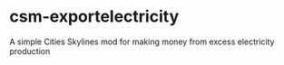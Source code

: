 # csm-exportelectricity
A simple Cities Skylines mod for making money from excess electricity production
